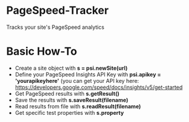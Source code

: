 # PageSpeed-Tracker
 Tracks your site's PageSpeed analytics
# Basic How-To
- Create a site object with **s = psi.newSite(url)**
- Define your PageSpeed Insights API Key with **psi.apikey = 'yourapikeyhere'** (you can get your API key here: https://developers.google.com/speed/docs/insights/v5/get-started
- Get PageSpeed results with **s.getResult()**
- Save the results with **s.saveResult(filename)**
- Read results from file with **s.readResult(filename)**
- Get specific test properties with **s.property**
